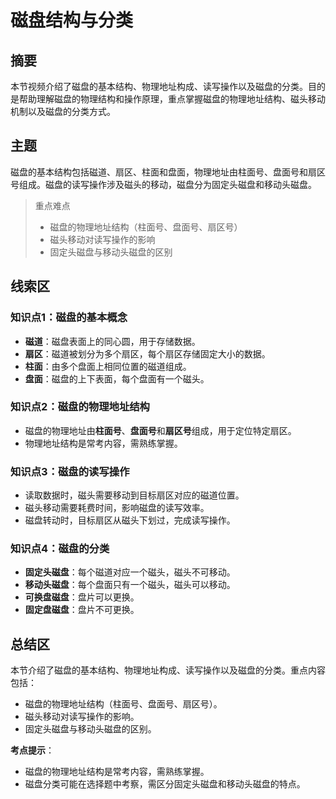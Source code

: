 # 磁盘结构与分类

## 摘要

本节视频介绍了磁盘的基本结构、物理地址构成、读写操作以及磁盘的分类。目的是帮助理解磁盘的物理结构和操作原理，重点掌握磁盘的物理地址结构、磁头移动机制以及磁盘的分类方式。

## 主题

磁盘的基本结构包括磁道、扇区、柱面和盘面，物理地址由柱面号、盘面号和扇区号组成。磁盘的读写操作涉及磁头的移动，磁盘分为固定头磁盘和移动头磁盘。

> 重点难点
>
> - 磁盘的物理地址结构（柱面号、盘面号、扇区号）
> - 磁头移动对读写操作的影响
> - 固定头磁盘与移动头磁盘的区别

## 线索区

### 知识点1：磁盘的基本概念
- **磁道**：磁盘表面上的同心圆，用于存储数据。
- **扇区**：磁道被划分为多个扇区，每个扇区存储固定大小的数据。
- **柱面**：由多个盘面上相同位置的磁道组成。
- **盘面**：磁盘的上下表面，每个盘面有一个磁头。

### 知识点2：磁盘的物理地址结构
- 磁盘的物理地址由**柱面号**、**盘面号**和**扇区号**组成，用于定位特定扇区。
- 物理地址结构是常考内容，需熟练掌握。

### 知识点3：磁盘的读写操作
- 读取数据时，磁头需要移动到目标扇区对应的磁道位置。
- 磁头移动需要耗费时间，影响磁盘的读写效率。
- 磁盘转动时，目标扇区从磁头下划过，完成读写操作。

### 知识点4：磁盘的分类
- **固定头磁盘**：每个磁道对应一个磁头，磁头不可移动。
- **移动头磁盘**：每个盘面只有一个磁头，磁头可以移动。
- **可换盘磁盘**：盘片可以更换。
- **固定盘磁盘**：盘片不可更换。

## 总结区

本节介绍了磁盘的基本结构、物理地址构成、读写操作以及磁盘的分类。重点内容包括：
- 磁盘的物理地址结构（柱面号、盘面号、扇区号）。
- 磁头移动对读写操作的影响。
- 固定头磁盘与移动头磁盘的区别。

**考点提示**：
- 磁盘的物理地址结构是常考内容，需熟练掌握。
- 磁盘分类可能在选择题中考察，需区分固定头磁盘和移动头磁盘的特点。